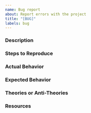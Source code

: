 ```yaml
---
name: Bug report
about: Report errors with the project
title: "[BUG]"
labels: bug
---
```


<!--
  CHECKLIST:

  1. Is this the right issue type? Or is it a feature request?
  2. Is this a new issue?
    You can check the issues tab for all current issues.
    <img src='https://cdn.zappy.app/2e001d515aea2ed4a3942cd04ee2e761.png' width='600'>

    You can also see results for related issues while writing the new issue.
    <img src='https://cdn.zappy.app/9650571c7d6916b0bba92a8e02cb09e0.png' width='600'>

    If there is an existing issue, react with a thumbs up emoji on the initial post to upvote it!
    <img src='https://cdn.zappy.app/3e2b72f9011120cb814bbfd24e66bdc0.png' width='600'>

  3. Is this about a single topic? If not, create multiple issues and cross-reference.
-->

### Description

### Steps to Reproduce

<!--
    1. Go to '...'
    2. Click on '....'
    3. Scroll down to '....'
    4. See error
-->

### Actual Behavior

### Expected Behavior

### Theories or Anti-Theories

<!--
  If we've already done some research - please summarize it here so we can save ourselves
  a bit of time. Any working cases contrasted against this failing case is a good example!
-->

### Resources

<!--
     Screenshots,
     Slack conversations,
     Jira/Trello cards,
     any additional context,
-->
